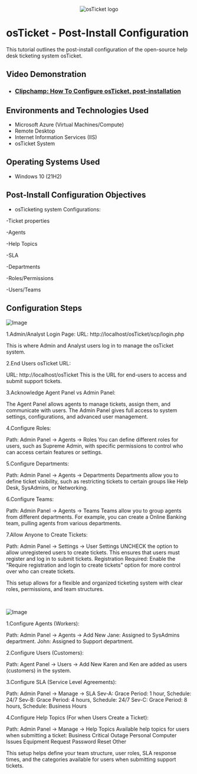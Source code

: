 <p align="center">
<img src="https://i.imgur.com/Clzj7Xs.png" alt="osTicket logo"/>
</p>

<h1>osTicket - Post-Install Configuration</h1>
This tutorial outlines the post-install configuration of the open-source help desk ticketing system osTicket.<br />


<h2>Video Demonstration</h2>

- ### [Clipchamp: How To Configure osTicket, post-installation](https://1drv.ms/v/c/5dac4edc6b620d54/Ed3lenkHFepHmWgKEXFMaL0Bz0z8JcMRWHWfwW97keGueg)

<h2>Environments and Technologies Used</h2>

- Microsoft Azure (Virtual Machines/Compute)
- Remote Desktop
- Internet Information Services (IIS)
- osTicket System

<h2>Operating Systems Used </h2>

- Windows 10</b> (21H2)

<h2>Post-Install Configuration Objectives</h2>

- osTicketing system Configurations:
  
-Ticket properties

-Agents

-Help Topics

-SLA

-Departments

-Roles/Permissions

-Users/Teams

<h2>Configuration Steps</h2>

<p>
  
![Image](https://github.com/user-attachments/assets/cb635b0f-9d50-48b3-9752-1dc53abf7163)

</p>
<p>
1.Admin/Analyst Login Page:
URL: http://localhost/osTicket/scp/login.php

This is where Admin and Analyst users log in to manage the osTicket system.

2.End Users osTicket URL:

URL: http://localhost/osTicket
This is the URL for end-users to access and submit support tickets.

3.Acknowledge Agent Panel vs Admin Panel:

The Agent Panel allows agents to manage tickets, assign them, and communicate with users.
The Admin Panel gives full access to system settings, configurations, and advanced user management.

4.Configure Roles:

Path: Admin Panel -> Agents -> Roles
You can define different roles for users, such as Supreme Admin, with specific permissions to control who can access certain features or settings.

5.Configure Departments:

Path: Admin Panel -> Agents -> Departments
Departments allow you to define ticket visibility, such as restricting tickets to certain groups like Help Desk, SysAdmins, or Networking.

6.Configure Teams:

Path: Admin Panel -> Agents -> Teams
Teams allow you to group agents from different departments. For example, you can create a Online Banking team, pulling agents from various departments.

7.Allow Anyone to Create Tickets:

Path: Admin Panel -> Settings -> User Settings
UNCHECK the option to allow unregistered users to create tickets. This ensures that users must register and log in to submit tickets.
Registration Required: Enable the "Require registration and login to create tickets" option for more control over who can create tickets.

This setup allows for a flexible and organized ticketing system with clear roles, permissions, and team structures.
</p>
<br />

<p>
  
![Image](https://github.com/user-attachments/assets/873f465c-c968-49c4-8f9c-3f3435bc9c26)

</p>
<p>
1.Configure Agents (Workers):


Path: Admin Panel -> Agents -> Add New
Jane: Assigned to SysAdmins department.
John: Assigned to Support department.

2.Configure Users (Customers):


Path: Agent Panel -> Users -> Add New
Karen and Ken are added as users (customers) in the system.

3.Configure SLA (Service Level Agreements):


Path: Admin Panel -> Manage -> SLA
Sev-A: Grace Period: 1 hour, Schedule: 24/7
Sev-B: Grace Period: 4 hours, Schedule: 24/7
Sev-C: Grace Period: 8 hours, Schedule: Business Hours

4.Configure Help Topics (For when Users Create a Ticket):


Path: Admin Panel -> Manage -> Help Topics
Available help topics for users when submitting a ticket:
Business Critical Outage
Personal Computer Issues
Equipment Request
Password Reset
Other

This setup helps define your team structure, user roles, SLA response times, and the categories available for users when submitting support tickets.


</p>
<br />
